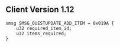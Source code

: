 ## Client Version 1.12

```rust,ignore
smsg SMSG_QUESTUPDATE_ADD_ITEM = 0x019A {
    u32 required_item_id;    
    u32 items_required;    
}

```
